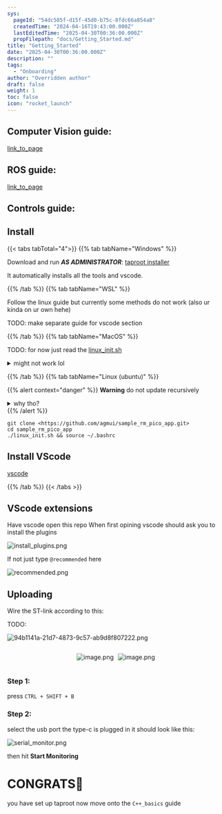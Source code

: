 ```yaml
---
sys:
  pageId: "54dc585f-d15f-45d0-b75c-8fdc66a854a8"
  createdTime: "2024-04-16T19:43:00.000Z"
  lastEditedTime: "2025-04-30T00:36:00.000Z"
  propFilepath: "docs/Getting_Started.md"
title: "Getting_Started"
date: "2025-04-30T00:36:00.000Z"
description: ""
tags:
  - "Onboarding"
author: "Overridden author"
draft: false
weight: 1
toc: false
icon: "rocket_launch"
---
```


## Computer Vision guide:

[link_to_page](86d45bc0-388b-4d26-8848-44f255f73d0e)

## ROS guide:

[link_to_page](3c76c1de-ec8f-46d6-8b0a-294005edc2d5)

## Controls guide:

## Install

{{< tabs tabTotal="4">}}
{{% tab tabName="Windows" %}}

Download and run _**AS ADMINISTRATOR**_: [taproot installer](https://github.com/Thornbots/TeachingFreshies/releases/tag/1.0)

It automatically installs all the tools and vscode.

{{% /tab %}}
{{% tab tabName="WSL" %}}

Follow the linux guide but currently some methods do not work (also ur kinda on ur own hehe)

TODO: make separate guide for vscode section

{{% /tab %}}
{{% tab tabName="MacOS" %}}

TODO: for now just read the [linux_init.sh](https://github.com/agmui/sample_rm_pico_app/blob/main/linux_init.sh)

<details>
<summary>might not work lol</summary>

`brew install libusb pkg-config`

Next install: [vscode](https://code.visualstudio.com/Download)

</details>

{{% /tab %}}
{{% tab tabName="Linux (ubuntu)" %}}

{{% alert context="danger" %}}
**Warning** do not update recursively
<details>
<summary>why tho?</summary>
There are some submodules that may go on for a while (like tinyusb) and I highly
recommend you don't need to get them.
If you want to see what submodules I update just look in `linux_init.sh`
</details>
{{% /alert %}}

```shell
git clone <https://github.com/agmui/sample_rm_pico_app.git>
cd sample_rm_pico_app
./linux_init.sh && source ~/.bashrc
```

## Install VScode

[vscode](https://code.visualstudio.com/Download)

{{% /tab %}}
{{< /tabs >}}

## VScode extensions

Have vscode open this repo
When first opining vscode should ask you to install the plugins

![install_plugins.png](https://prod-files-secure.s3.us-west-2.amazonaws.com/d518164a-d88e-44d1-a4ee-3adb3bd8bce0/89bd30f0-1825-4e77-867b-0a41ce370880/install_plugins.png?X-Amz-Algorithm=AWS4-HMAC-SHA256&X-Amz-Content-Sha256=UNSIGNED-PAYLOAD&X-Amz-Credential=ASIAZI2LB466XYW7B3NX%2F20250715%2Fus-west-2%2Fs3%2Faws4_request&X-Amz-Date=20250715T141107Z&X-Amz-Expires=3600&X-Amz-Security-Token=IQoJb3JpZ2luX2VjEC4aCXVzLXdlc3QtMiJHMEUCIQDXHpQt2%2BCWksPVkcgVBfbJT21uA1KE4u18k%2BfrHu9s6QIgHxwZ%2FYCC7bTB41MQ9mdKnixGWCPy49ukTffx7UK98Eoq%2FwMIRxAAGgw2Mzc0MjMxODM4MDUiDDkaXUT%2FEnTtASIEtircA0vIIM%2FPrzgTd9fH6HEF2hUnPCG%2BLWlcrhQKiauGc%2FK8VUtOhL4%2FH6TVxRRg3WrZ6gPPLndPO8S2xTR54x2IlG5JdLE4IWHXEFFxKnv9Ryqn5wE8Z5p7tLt5lx6xEUE1fpQw9k1UEjl6%2FKf9GJYLHSXPU4PuauxXQNInnw%2FxIEVuh2a5FURVMxNSUG4r6LHQVpWFNIRkVwtp2xR2BblM22vkaJVDXBFAkJrLa0ChS3Cvx%2FHkYLJxJAl9iaivovTiZa6aCbYJ1tC9jOJ4DLnXEleI2FZtfDFq5wkI8ueq0dnQRkllXwxqz%2B3CRNOjrE5l%2B%2BO68RjSB4hTYmv9V4yt0M96jF3Th%2BT20i02xaymiEr9l4YiufEfIp4n5apA99o1UmlFTaMcIAstmVZrNn68tvdLOblorzFxh1SU0EOC5maDTlvBXzCZzxW%2B%2F9ktpiuRiPj%2FngmPKmN1wNyqL8YzoBFm0kxd%2BquXzR8KgczNIHn2rw%2Btm8MdE0ATZj0d2CRt3XQfQeo90NmAc4Ugnhnp1B%2FdaTxDDgPIgu0pzqfV3Hie0tTg0OgnSEV92ePYKBS6Uu%2ByLXU5i%2BfIy7W7r0b1rMyIJWAB04YAIFCAIYUXRSwaBsUMzUpSyskmKA3SMKuv2cMGOqUBsJkDLolGHIXEu3qseOrgDddg%2BirqZ893TRM3WNzE2%2FOl0ffY36rPqfxdcKjE5UOcLO7NusCSXj%2B4JRTXCcvz0tgff35Rh%2BTVHUGorGjLEOwP0%2F9O3IqtSHZqEmaO%2Bs4RG4EI3ffilSPTPkSIAIH4DyR4NnE6VVeroAg2YAtOVM%2BgmqfGIWAmJdsO2SOJXmGdCEFIUNfogK2faoxN93yfHJZzd2mq&X-Amz-Signature=04ac4f98bbb2b008f59ac0eaf8b921de80df15d64c30e65fbb6e7c9c12b42ec3&X-Amz-SignedHeaders=host&x-amz-checksum-mode=ENABLED&x-id=GetObject)

If not just type `@recommended` here  

![recommended.png](https://prod-files-secure.s3.us-west-2.amazonaws.com/d518164a-d88e-44d1-a4ee-3adb3bd8bce0/61e661e9-5d85-4dfc-be0d-8d2097a5e793/recommended.png?X-Amz-Algorithm=AWS4-HMAC-SHA256&X-Amz-Content-Sha256=UNSIGNED-PAYLOAD&X-Amz-Credential=ASIAZI2LB466XYW7B3NX%2F20250715%2Fus-west-2%2Fs3%2Faws4_request&X-Amz-Date=20250715T141107Z&X-Amz-Expires=3600&X-Amz-Security-Token=IQoJb3JpZ2luX2VjEC4aCXVzLXdlc3QtMiJHMEUCIQDXHpQt2%2BCWksPVkcgVBfbJT21uA1KE4u18k%2BfrHu9s6QIgHxwZ%2FYCC7bTB41MQ9mdKnixGWCPy49ukTffx7UK98Eoq%2FwMIRxAAGgw2Mzc0MjMxODM4MDUiDDkaXUT%2FEnTtASIEtircA0vIIM%2FPrzgTd9fH6HEF2hUnPCG%2BLWlcrhQKiauGc%2FK8VUtOhL4%2FH6TVxRRg3WrZ6gPPLndPO8S2xTR54x2IlG5JdLE4IWHXEFFxKnv9Ryqn5wE8Z5p7tLt5lx6xEUE1fpQw9k1UEjl6%2FKf9GJYLHSXPU4PuauxXQNInnw%2FxIEVuh2a5FURVMxNSUG4r6LHQVpWFNIRkVwtp2xR2BblM22vkaJVDXBFAkJrLa0ChS3Cvx%2FHkYLJxJAl9iaivovTiZa6aCbYJ1tC9jOJ4DLnXEleI2FZtfDFq5wkI8ueq0dnQRkllXwxqz%2B3CRNOjrE5l%2B%2BO68RjSB4hTYmv9V4yt0M96jF3Th%2BT20i02xaymiEr9l4YiufEfIp4n5apA99o1UmlFTaMcIAstmVZrNn68tvdLOblorzFxh1SU0EOC5maDTlvBXzCZzxW%2B%2F9ktpiuRiPj%2FngmPKmN1wNyqL8YzoBFm0kxd%2BquXzR8KgczNIHn2rw%2Btm8MdE0ATZj0d2CRt3XQfQeo90NmAc4Ugnhnp1B%2FdaTxDDgPIgu0pzqfV3Hie0tTg0OgnSEV92ePYKBS6Uu%2ByLXU5i%2BfIy7W7r0b1rMyIJWAB04YAIFCAIYUXRSwaBsUMzUpSyskmKA3SMKuv2cMGOqUBsJkDLolGHIXEu3qseOrgDddg%2BirqZ893TRM3WNzE2%2FOl0ffY36rPqfxdcKjE5UOcLO7NusCSXj%2B4JRTXCcvz0tgff35Rh%2BTVHUGorGjLEOwP0%2F9O3IqtSHZqEmaO%2Bs4RG4EI3ffilSPTPkSIAIH4DyR4NnE6VVeroAg2YAtOVM%2BgmqfGIWAmJdsO2SOJXmGdCEFIUNfogK2faoxN93yfHJZzd2mq&X-Amz-Signature=025b5d6b4c745f5267dba70a58abb6906da4e9e3eeaf5fd884bce5428fa8c482&X-Amz-SignedHeaders=host&x-amz-checksum-mode=ENABLED&x-id=GetObject)

## Uploading

Wire the ST-link according to this:

TODO:

![94b1141a-21d7-4873-9c57-ab9d8f807222.png](https://prod-files-secure.s3.us-west-2.amazonaws.com/d518164a-d88e-44d1-a4ee-3adb3bd8bce0/e5fad17d-ab82-4300-9f4c-505ab4b1202c/94b1141a-21d7-4873-9c57-ab9d8f807222.png?X-Amz-Algorithm=AWS4-HMAC-SHA256&X-Amz-Content-Sha256=UNSIGNED-PAYLOAD&X-Amz-Credential=ASIAZI2LB466XYW7B3NX%2F20250715%2Fus-west-2%2Fs3%2Faws4_request&X-Amz-Date=20250715T141107Z&X-Amz-Expires=3600&X-Amz-Security-Token=IQoJb3JpZ2luX2VjEC4aCXVzLXdlc3QtMiJHMEUCIQDXHpQt2%2BCWksPVkcgVBfbJT21uA1KE4u18k%2BfrHu9s6QIgHxwZ%2FYCC7bTB41MQ9mdKnixGWCPy49ukTffx7UK98Eoq%2FwMIRxAAGgw2Mzc0MjMxODM4MDUiDDkaXUT%2FEnTtASIEtircA0vIIM%2FPrzgTd9fH6HEF2hUnPCG%2BLWlcrhQKiauGc%2FK8VUtOhL4%2FH6TVxRRg3WrZ6gPPLndPO8S2xTR54x2IlG5JdLE4IWHXEFFxKnv9Ryqn5wE8Z5p7tLt5lx6xEUE1fpQw9k1UEjl6%2FKf9GJYLHSXPU4PuauxXQNInnw%2FxIEVuh2a5FURVMxNSUG4r6LHQVpWFNIRkVwtp2xR2BblM22vkaJVDXBFAkJrLa0ChS3Cvx%2FHkYLJxJAl9iaivovTiZa6aCbYJ1tC9jOJ4DLnXEleI2FZtfDFq5wkI8ueq0dnQRkllXwxqz%2B3CRNOjrE5l%2B%2BO68RjSB4hTYmv9V4yt0M96jF3Th%2BT20i02xaymiEr9l4YiufEfIp4n5apA99o1UmlFTaMcIAstmVZrNn68tvdLOblorzFxh1SU0EOC5maDTlvBXzCZzxW%2B%2F9ktpiuRiPj%2FngmPKmN1wNyqL8YzoBFm0kxd%2BquXzR8KgczNIHn2rw%2Btm8MdE0ATZj0d2CRt3XQfQeo90NmAc4Ugnhnp1B%2FdaTxDDgPIgu0pzqfV3Hie0tTg0OgnSEV92ePYKBS6Uu%2ByLXU5i%2BfIy7W7r0b1rMyIJWAB04YAIFCAIYUXRSwaBsUMzUpSyskmKA3SMKuv2cMGOqUBsJkDLolGHIXEu3qseOrgDddg%2BirqZ893TRM3WNzE2%2FOl0ffY36rPqfxdcKjE5UOcLO7NusCSXj%2B4JRTXCcvz0tgff35Rh%2BTVHUGorGjLEOwP0%2F9O3IqtSHZqEmaO%2Bs4RG4EI3ffilSPTPkSIAIH4DyR4NnE6VVeroAg2YAtOVM%2BgmqfGIWAmJdsO2SOJXmGdCEFIUNfogK2faoxN93yfHJZzd2mq&X-Amz-Signature=dc07ef78a432e3f019fae003a7e23702f0d9df9d0bdc82a8e5a6be7e884846e9&X-Amz-SignedHeaders=host&x-amz-checksum-mode=ENABLED&x-id=GetObject)

<div style="display: flex;flex-direction: row; column-gap:10px; max-width: 630px;justify-content: center;">
<div>

![image.png](https://prod-files-secure.s3.us-west-2.amazonaws.com/d518164a-d88e-44d1-a4ee-3adb3bd8bce0/210ecb78-1116-4d7b-b9b7-2292f66fa2c2/image.png?X-Amz-Algorithm=AWS4-HMAC-SHA256&X-Amz-Content-Sha256=UNSIGNED-PAYLOAD&X-Amz-Credential=ASIAZI2LB466ZZR5RTXS%2F20250715%2Fus-west-2%2Fs3%2Faws4_request&X-Amz-Date=20250715T141112Z&X-Amz-Expires=3600&X-Amz-Security-Token=IQoJb3JpZ2luX2VjEC4aCXVzLXdlc3QtMiJHMEUCIQCqf5rAwQhPCDaop6vh7%2BDNJaHPrSz%2BItaWr449e%2B1dwAIgfFczalo%2FzLJ9sLUUtJoOEwd%2Bent24rftPt80f%2FAAyyUq%2FwMIRxAAGgw2Mzc0MjMxODM4MDUiDONJwtd%2BLV%2FVGNfpnSrcAydXOH4KJwMsan9x6stJrBMvpFt9FOnLyDU1WCJplbNUE1LDpgvPj95A5Z85WNH133UIgkuFXn62TEMOLckC9lt6B3J2oWZrRP6ue3GYLlvF2vfLDkFt80dOOixGvQQHmmgu35DHlXWEvuPX2OOgKt4CoscSMKKF9tRQuq%2FrDdJ%2BByGgemtgNX7Lj1Q6fPqHdOexPu%2FqveMhwNuuR5nYqb%2BRDTH5CToLqhJ66l2nw%2Bv81WA1VZlyF43dCmDk5dxIQNtWx4ULRagyV8nXTJC3wNWd%2F%2Ft8lj2DOFqVippBhIumc3U7NX9W%2FKL2p46QJSRuBwW8QhAw5ta7tDldriFuS7QnzLj7Re52Ic%2Bw2KCvfjMDVOPisjL3CenRg5AXgKvEJ5nM%2FP69p2gd6YL5VkWyMJUwRYhZ83O7EG%2Bh%2FaMZKgA9I8FFb2m665XwDsfYt8hslr4A7lJGqaIdsjVgyo9qIFjqYmuZSJGItqLC0fXxeS9cBjwAR3hPj6bCtioWhmJTT%2FmcwDbEPMDcvJ4XAI6SP0XfUjfCjx9GOd9dJ%2F4ZJZXBw98Kpx%2FCFsDLEZwHjD0pdjhH1QuB4EL9pVipEP5mUNCsC%2B6ciXm1p1VKS%2Bh%2FL5DMZ9exicVU7WJuvRvMMJiu2cMGOqUBeMxe5D5KGLav%2FMWYbkFmcVZ4zevCD4yNjRvikC0PU0ULL%2FvKjCaaoCAHKgb7Kv8L1GEO5%2FheJK81Oplo9VSsISY80M0i%2FBtgdvS%2FyY%2Flx%2BcC4YNMDHOFPu29OCx7ZlS2m7Df%2FA8xsxHmhA8oGbYT%2B9CHlXG%2BvyfsOc3i7RqYzODkvHE%2BpHchXeis1XaZCl5A%2FOB1WHl4bjV6GEBMal4J3z%2B96bEE&X-Amz-Signature=b2cc891c2b967f9b0a96c0de3a32aa89aae208384f05388d9934c3d05589e78d&X-Amz-SignedHeaders=host&x-amz-checksum-mode=ENABLED&x-id=GetObject)

</div>
<div>

![image.png](https://prod-files-secure.s3.us-west-2.amazonaws.com/d518164a-d88e-44d1-a4ee-3adb3bd8bce0/33a0fd0f-8ca6-4a86-8e09-26e95ded1fff/image.png?X-Amz-Algorithm=AWS4-HMAC-SHA256&X-Amz-Content-Sha256=UNSIGNED-PAYLOAD&X-Amz-Credential=ASIAZI2LB466WE3EYX7W%2F20250715%2Fus-west-2%2Fs3%2Faws4_request&X-Amz-Date=20250715T141112Z&X-Amz-Expires=3600&X-Amz-Security-Token=IQoJb3JpZ2luX2VjEC4aCXVzLXdlc3QtMiJHMEUCID93adVp4txYp2WRT2yoWtHr6toz9QHff7QFWf8FOPjQAiEAr45OaRkEOW5f9tRCbGw5zl93zJN6Z5zJdRgu1yShUEMq%2FwMIRxAAGgw2Mzc0MjMxODM4MDUiDPCADuaUHg1PesFgnCrcAy1ADTuntQZLt2CTsqNUAQWROc2UlCzkIsbYvjaespOVvy8DpQI7dKNPCZbT12KJTaqGONeNUnmxB0q5pozGopkT5lQm399%2FnwXifxauTSYZVFTkAFxh15MwWkn%2FatQvmoJMr2H9dQLMCP%2FFkIFbQdkB2fv95vAaJfIq1YgC4QjftD15%2Fqj5U3fWQb9VChGRHAt18fQ4YpcqpiePnNNCM%2Bbv5V%2F2lEn264gRpCBIiOCfpAPdk4lL7gsheftsT1n2gHWVDNwZL3pjCJGZlalQSKeAHmp%2FOvh2B2bLkg2WMgTPlyClcNBZSbPMmcurN2xbruOk8WKUWxZ5eCkf0P5rVp%2BS1mYAxJlmD6%2F8Y%2Bl5rFre8xsupvtS1gfwJN2hWDgHinoEfCOVl90NyVQUSeq3B0B3OjRSIJgXHa8%2FnaBHqzuYFGrwwhD%2B0zCeLJGCbCfo3oY3WNISR%2FeyNAiFboCKgAsJHMxzT2hLdjNku1YRTJAxrJZAlzGWY7VmvyLg2oTpjC3ph8a%2Fj2UZG8X7DgluOcyUuTOcyg6nqc1ctqtecCCS26mebKMGAM%2FLzzgtqbRM26wiUfUh6LO%2BRpT4I2AUA6NJt03iGnvJpdkLPoQllYI5%2BIgI5W0uyLZjguo%2BMJev2cMGOqUB1yVcwmi%2BU2ZX4eIlctnt7L72G7qkTuO8H4NohD%2BCryxEDcgoLw0A6diA8KOC%2BmyBY8M3iEK2PEKbZ4Y691%2BhBxrxmFfyG1N2LwH8FOfvzsdqkLZ89fowUImOc5QJbqejMunX7ye3IJ1L1eb47Eas159sd75iz1gTJmdJeIJAMmUtZsZN9MRcVc%2F2eKn%2Fy510zZ5%2ByoCnUwv9mim7WVtfczTnZLe0&X-Amz-Signature=0b8f24d96e4f6fb9d521a8bdf07e6fad11d327324cf8f918cbf8ae6e2f1f5c2f&X-Amz-SignedHeaders=host&x-amz-checksum-mode=ENABLED&x-id=GetObject)

</div>
</div>

### Step 1:

press `CTRL + SHIFT + B`

### Step 2:

select the usb port the type-c is plugged in it should look like this:

![serial_monitor.png](https://prod-files-secure.s3.us-west-2.amazonaws.com/d518164a-d88e-44d1-a4ee-3adb3bd8bce0/f03f4774-05d4-4393-b6a0-d5efb6d315ab/serial_monitor.png?X-Amz-Algorithm=AWS4-HMAC-SHA256&X-Amz-Content-Sha256=UNSIGNED-PAYLOAD&X-Amz-Credential=ASIAZI2LB466XYW7B3NX%2F20250715%2Fus-west-2%2Fs3%2Faws4_request&X-Amz-Date=20250715T141107Z&X-Amz-Expires=3600&X-Amz-Security-Token=IQoJb3JpZ2luX2VjEC4aCXVzLXdlc3QtMiJHMEUCIQDXHpQt2%2BCWksPVkcgVBfbJT21uA1KE4u18k%2BfrHu9s6QIgHxwZ%2FYCC7bTB41MQ9mdKnixGWCPy49ukTffx7UK98Eoq%2FwMIRxAAGgw2Mzc0MjMxODM4MDUiDDkaXUT%2FEnTtASIEtircA0vIIM%2FPrzgTd9fH6HEF2hUnPCG%2BLWlcrhQKiauGc%2FK8VUtOhL4%2FH6TVxRRg3WrZ6gPPLndPO8S2xTR54x2IlG5JdLE4IWHXEFFxKnv9Ryqn5wE8Z5p7tLt5lx6xEUE1fpQw9k1UEjl6%2FKf9GJYLHSXPU4PuauxXQNInnw%2FxIEVuh2a5FURVMxNSUG4r6LHQVpWFNIRkVwtp2xR2BblM22vkaJVDXBFAkJrLa0ChS3Cvx%2FHkYLJxJAl9iaivovTiZa6aCbYJ1tC9jOJ4DLnXEleI2FZtfDFq5wkI8ueq0dnQRkllXwxqz%2B3CRNOjrE5l%2B%2BO68RjSB4hTYmv9V4yt0M96jF3Th%2BT20i02xaymiEr9l4YiufEfIp4n5apA99o1UmlFTaMcIAstmVZrNn68tvdLOblorzFxh1SU0EOC5maDTlvBXzCZzxW%2B%2F9ktpiuRiPj%2FngmPKmN1wNyqL8YzoBFm0kxd%2BquXzR8KgczNIHn2rw%2Btm8MdE0ATZj0d2CRt3XQfQeo90NmAc4Ugnhnp1B%2FdaTxDDgPIgu0pzqfV3Hie0tTg0OgnSEV92ePYKBS6Uu%2ByLXU5i%2BfIy7W7r0b1rMyIJWAB04YAIFCAIYUXRSwaBsUMzUpSyskmKA3SMKuv2cMGOqUBsJkDLolGHIXEu3qseOrgDddg%2BirqZ893TRM3WNzE2%2FOl0ffY36rPqfxdcKjE5UOcLO7NusCSXj%2B4JRTXCcvz0tgff35Rh%2BTVHUGorGjLEOwP0%2F9O3IqtSHZqEmaO%2Bs4RG4EI3ffilSPTPkSIAIH4DyR4NnE6VVeroAg2YAtOVM%2BgmqfGIWAmJdsO2SOJXmGdCEFIUNfogK2faoxN93yfHJZzd2mq&X-Amz-Signature=0f7fa2d7ae87b4a9597a7bbe1ffe8eb3c2c50e5dbb58b233d01cea8d5b173fc1&X-Amz-SignedHeaders=host&x-amz-checksum-mode=ENABLED&x-id=GetObject)

then hit **Start Monitoring**

# CONGRATS🎉

you have set up taproot now move onto the `C++_basics` guide
